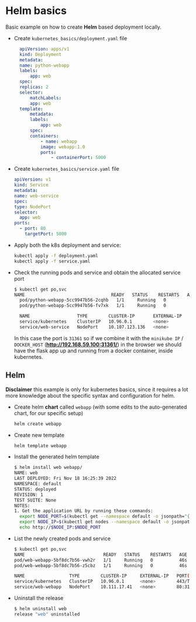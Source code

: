 # Helm basics
  Basic example on how to create **Helm** based deployment locally.

- Create `kubernetes_basics/deployment.yaml` file

  ```yaml
    apiVersion: apps/v1
    kind: Deployment
    metadata:
    name: python-webapp
    labels:
        app: web
    spec:
    replicas: 2
    selector:
        matchLabels:
        app: web
    template:
        metadata:
        labels:
            app: web
        spec:
        containers:
            - name: webapp
            image: webapp:1.0
            ports:
                - containerPort: 5000
  ```

- Create `kubernetes_basics/service.yaml` file

  ```yaml
  apiVersion: v1
  kind: Service
  metadata:
  name: web-service
  spec:
  type: NodePort
  selector:
    app: web
  ports:
    - port: 80
      targetPort: 5000
  ```

- Apply both the k8s deployment and service:

  ```bash
  kubectl apply -f deployment.yaml
  kubectl apply -f service.yaml
  ```

- Check the running pods and service and obtain the allocated service port

  ```bash
  $ kubectl get po,svc
  NAME                                 READY   STATUS    RESTARTS   AGE
    pod/python-webapp-5cc9947b56-2cqhb   1/1     Running   0          72s
    pod/python-webapp-5cc9947b56-fv7xk   1/1     Running   0          72s

    NAME                  TYPE        CLUSTER-IP       EXTERNAL-IP   PORT(S)        AGE
    service/kubernetes    ClusterIP   10.96.0.1        <none>        443/TCP        15d
    service/web-service   NodePort    10.107.123.136   <none>        80:31361/TCP   65s

  ```

  In this case the port is `31361` so if we combine it with the `minikube IP` / `DOCKER_HOST` (**http://192.168.59.100:31361/**) in the browser we should have the flask app up and running from a docker container, inside kubernetes.

## Helm
  **Disclaimer** this example is only for kubernetes basics, since it requires a lot more knowledge about the specific syntax and configuration for helm.

- Create helm **chart** called `webapp` (with some edits to the auto-generated chart, for our specific setup)

  ```bash
  helm create webapp
  ```

- Create new template

  ```bash
  helm template webapp
  ```

- Install the generated helm template

  ```bash
  $ helm install web webapp/
  NAME: web
  LAST DEPLOYED: Fri Nov 18 16:25:39 2022
  NAMESPACE: default
  STATUS: deployed
  REVISION: 1
  TEST SUITE: None
  NOTES:
  1. Get the application URL by running these commands:
    export NODE_PORT=$(kubectl get --namespace default -o jsonpath="{.spec.ports[0].nodePort}" services web-webapp)
    export NODE_IP=$(kubectl get nodes --namespace default -o jsonpath="{.items[0].status.addresses[0].address}")
    echo http://$NODE_IP:$NODE_PORT

  ```

- List the newly created pods and service

  ```bash
  $ kubectl get po,svc
  NAME                              READY   STATUS    RESTARTS   AGE
  pod/web-webapp-5bf8dc7b56-vwh2r   1/1     Running   0          46s
  pod/web-webapp-5bf8dc7b56-z5cbz   1/1     Running   0          46s

  NAME                 TYPE        CLUSTER-IP     EXTERNAL-IP   PORT(S)        AGE
  service/kubernetes   ClusterIP   10.96.0.1      <none>        443/TCP        15d
  service/web-webapp   NodePort    10.111.17.41   <none>        80:31720/TCP   46s
  ```

- Uninstall the release
  ```bash
  $ helm uninstall web
  release "web" uninstalled
  ```
